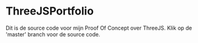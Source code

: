 # ThreeJSPortfolio
Dit is de source code voor mijn Proof Of Concept over ThreeJS.
Klik op de 'master' branch voor de source code.
